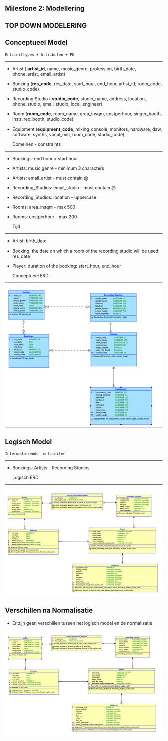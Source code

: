 Milestone 2: Modellering
---
TOP DOWN MODELERING
---

Conceptueel Model
---

    Entiteittypes + Attributen + PK
---
- Artist ( **artist_id**, name, music_genre, profession, birth_date, phone_artist, email_artist)
- Booking (**res_code**, res_date, start_hour, end_hour, artist_id, room_code, studio_code)
- Recording Studio ( **studio_code**, studio_name, address, location, phone_studio, email_studio, local_engineer)
- Room (**room_code**, room_name, area_insqm, costperhour, singer_booth, instr_rec_booth, studio_code)
- Equipment (**equipment_code**, mixing_console, monitors, hardware, daw, software, synths, vocal_mic, room_code, studio_code)


    Domeinen - constraints
--- 
- Bookings: end hour > start hour
- Artists: music genre - minimum 3 characters
- Artists: email_artist - must contain @
- Recording_Studios: email_studio - must contain @
- Recording_Studios: location - uppercase
- Rooms: area_insqm - max 500
- Rooms: costperhour - max 200


    Tijd 
---
- Artist: birth_date
- Booking: the date on which a room of the recording studio will be used: res_date 
- Player: duration of the booking: start_hour, end_hour



    Conceptueel ERD
---

![Conceptueel Model](conceptueel_model_v1.PNG)

Logisch Model
---

    Intermediërende  entiteiten
---
- Bookings: Artists - Recording Studios


    Logisch ERD
---

![Logisch Model](logisch_model_v1.PNG)

Verschillen na Normalisatie
---
- Er zijn geen verschillen tussen het logisch model en de normalisatie

![Finaal Model](Finaal_ERD_M2.png)

